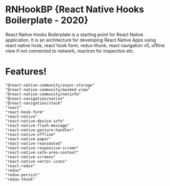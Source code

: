 # RNHookBP {React Native Hooks Boilerplate - 2020}

React Native Hooks Boilerplate is a starting point for React Native application. It is an architecture for developing React Native Apps using react native hook, react hook form, redux-thunk, react navigation v5, offline view if not connected to network, reactron for inspection etc.

# Features!
    "@react-native-community/async-storage"
    "@react-native-community/masked-view"
    "@react-native-community/netinfo"
    "@react-navigation/native"
    "@react-navigation/stack"
    "react"
    "react-hook-form"
    "react-native"
    "react-native-device-info"
    "react-native-flash-message"
    "react-native-gesture-handler"
    "react-native-offline"
    "react-native-paper"
    "react-native-reanimated"
    "react-native-responsive-screen"
    "react-native-safe-area-context"
    "react-native-screens"
    "react-native-vector-icons"
    "react-redux"
    "redux"
    "redux-persist"
    "redux-thunk"

